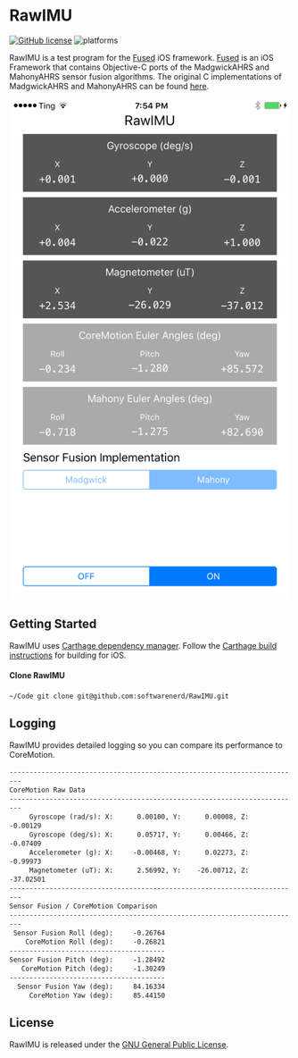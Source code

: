 # RawIMU

[![GitHub license](https://img.shields.io/aur/license/yaourt.svg)](https://raw.githubusercontent.com/softwarenerd/RawIMU/master/LICENSE.md) ![platforms](https://img.shields.io/badge/platforms-iOS%20-lightgrey.svg)

RawIMU is a test program for the [Fused](https://github.com/softwarenerd/Fused) iOS framework. [Fused](https://github.com/softwarenerd/Fused) is an iOS Framework that contains Objective-C ports of the MadgwickAHRS and MahonyAHRS sensor fusion algorithms. The original C implementations of MadgwickAHRS and MahonyAHRS can be found [here](http://www.x-io.co.uk/res/sw/madgwick_algorithm_c.zip).

![RawIMU](Documentation/RawIMU.png)

## Getting Started

RawIMU uses [Carthage dependency manager](https://github.com/Carthage/Carthage). Follow the [Carthage build instructions](https://github.com/Carthage/Carthage#if-youre-building-for-ios-tvos-or-watchos) for building for iOS.

#### Clone RawIMU

`~/Code git clone git@github.com:softwarenerd/RawIMU.git`

## Logging

RawIMU provides detailed logging so you can compare its performance to CoreMotion.

```
-------------------------------------------------------------------------
CoreMotion Raw Data
-------------------------------------------------------------------------
     Gyroscope (rad/s): X:      0.00100, Y:      0.00008, Z:     -0.00129
     Gyroscope (deg/s): X:      0.05717, Y:      0.00466, Z:     -0.07409
     Accelerometer (g): X:     -0.00468, Y:      0.02273, Z:     -0.99973
     Magnetometer (uT): X:      2.56992, Y:    -26.00712, Z:    -37.02501
-------------------------------------------------------------------------
Sensor Fusion / CoreMotion Comparison
-------------------------------------------------------------------------
 Sensor Fusion Roll (deg):     -0.26764
    CoreMotion Roll (deg):     -0.26821
---------------------------------------
Sensor Fusion Pitch (deg):     -1.28492
   CoreMotion Pitch (deg):     -1.30249
---------------------------------------
  Sensor Fusion Yaw (deg):     84.16334
     CoreMotion Yaw (deg):     85.44150
```

## License

RawIMU is released under the [GNU General Public License](LICENSE.md).

